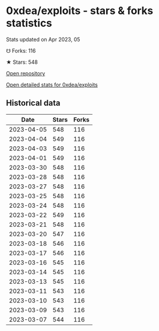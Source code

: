 # 0xdea/exploits - stars & forks statistics

Stats updated on Apr 2023, 05

☋ Forks: 116

★ Stars: 548

[Open repository](https://github.com/0xdea/exploits)

[Open detailed stats for 0xdea/exploits](https://reviewgithub.com/rep/0xdea/exploits)

## Historical data
| Date | Stars | Forks |
|------|-------|-------|
| 2023-04-05 | 548 | 116 | 
| 2023-04-04 | 549 | 116 | 
| 2023-04-03 | 549 | 116 | 
| 2023-04-01 | 549 | 116 | 
| 2023-03-30 | 548 | 116 | 
| 2023-03-28 | 548 | 116 | 
| 2023-03-27 | 548 | 116 | 
| 2023-03-25 | 548 | 116 | 
| 2023-03-24 | 548 | 116 | 
| 2023-03-22 | 549 | 116 | 
| 2023-03-21 | 548 | 116 | 
| 2023-03-20 | 547 | 116 | 
| 2023-03-18 | 546 | 116 | 
| 2023-03-17 | 546 | 116 | 
| 2023-03-16 | 545 | 116 | 
| 2023-03-14 | 545 | 116 | 
| 2023-03-13 | 545 | 116 | 
| 2023-03-11 | 543 | 116 | 
| 2023-03-10 | 543 | 116 | 
| 2023-03-09 | 543 | 116 | 
| 2023-03-07 | 544 | 116 | 


